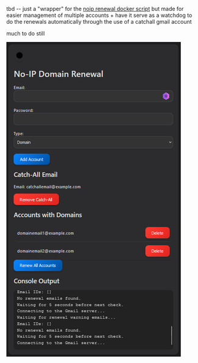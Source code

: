 
tbd -- just a "wrapper" for the [noip renewal docker script](https://github.com/simao-silva/noip-renewer) but made for easier management of multiple accounts + have it serve as a watchdog to do the renewals automatically through the use of a catchall gmail account

much to do still

  

![demo](https://raw.githubusercontent.com/callbacked/noip-autorenew-gui/master/assets/demo.png)
